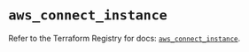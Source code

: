 # `aws_connect_instance`

Refer to the Terraform Registry for docs: [`aws_connect_instance`](https://registry.terraform.io/providers/hashicorp/aws/5.85.0/docs/resources/connect_instance).
